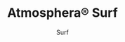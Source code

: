 ---
title: "Atmosphera® Surf"
image_primary: "img/Arktura-Atmosphera-Surf-Ceiling-Feature-Image-v2-1600x1600.png"
image_secondary: "img/atmosphera-standard-surf-web03.jpg"
description: "Surf%u2019s%20ceiling%20baffles%20bring%20the%20active%20undulation%20of%20waves%20into%20your%20design%20activating%20your%20space%20and%20its%20occupants.%20Visitors%20might%20feel%20as%20if%20they%20were%20ready%20to%20head%20out%20for%20an%20afternoon%20surfing%20adventure.%20And%20because%20of%20their%20Soft%20Sound%AE%20fins%2C%20standing%20under%20the%20panels%20is%20tranquil%2C%20as%20their%20acoustic%20sound%20control%20limits%20excess%20noise."
designer: "Arktura"
subtitle: "Surf"
href: "https://arktura.com/product/atmosphera-standard-surf/"
tags: 
  - "arktura"
  - "Acoustic"
  - "Ceiling Baffles"
  - "ceiling-baffles"
category: "ceiling-baffles"
manufacturer: "Arktura"
slug: "/manufacturers/arktura/ceiling-baffles/arktura-atmosphera-surf"
---